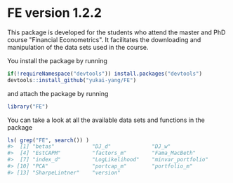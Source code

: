 <!-- README.md is generated from README.Rmd. Please edit that file -->
FE version 1.2.2
================

This package is developed for the students who attend the master and PhD course "Financial Econometrics". It facilitates the downloading and manipulation of the data sets used in the course.

You install the package by running

``` r
if(!requireNamespace("devtools")) install.packages("devtools")
devtools::install_github("yukai-yang/FE")
```

and attach the package by running

``` r
library("FE")
```

You can take a look at all the available data sets and functions in the package

``` r
ls( grep("FE", search()) ) 
#>  [1] "betas"            "DJ_d"             "DJ_w"            
#>  [4] "EstCAPM"          "factors_m"        "Fama_MacBeth"    
#>  [7] "index_d"          "LogLikelihood"    "minvar_portfolio"
#> [10] "PCA"              "portcap_m"        "portfolio_m"     
#> [13] "SharpeLintner"    "version"
```
